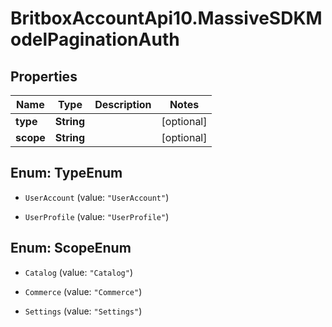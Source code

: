 # BritboxAccountApi10.MassiveSDKModelPaginationAuth

## Properties
Name | Type | Description | Notes
------------ | ------------- | ------------- | -------------
**type** | **String** |  | [optional] 
**scope** | **String** |  | [optional] 


<a name="TypeEnum"></a>
## Enum: TypeEnum


* `UserAccount` (value: `"UserAccount"`)

* `UserProfile` (value: `"UserProfile"`)




<a name="ScopeEnum"></a>
## Enum: ScopeEnum


* `Catalog` (value: `"Catalog"`)

* `Commerce` (value: `"Commerce"`)

* `Settings` (value: `"Settings"`)




